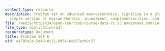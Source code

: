 ```yaml
---
content_type: resource
description: Problem set on advanced macroeconomics, signaling in a global game, a
  simple version of Hassan-Mertens, investment, complementarities, and beliefs.
file: /media/https%3A/open-learning-course-data-rc.s3.amazonaws.com/14-461-advanced-macroeconomics-i-fall-2012/e4795a2b5a430c2160546e967acb9c27_MIT14_461F12_pset6.pdf
file_type: application/pdf
resourcetype: Document
title: Problem Set 6
uid: e4795a2b-5a43-0c21-6054-6e967acb9c27
---
```

